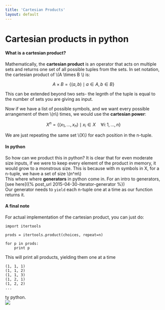 ```yaml
---
title: 'Cartesian Products'
layout: default
---
```


# Cartesian products in python

#### What is a cartesian product? 

Mathematically, the **cartesian product** is an operator that acts on multiple sets and returns one set of all possible tuples from the sets. In set notation, the cartesian product of \\(A \times B \\) is:

$$
  A \times B = \{(a, b) \mid a \in A, b \in B\}
$$

This can be extended beyond two sets- the legnth of the tuple is equal to the number of sets you are giving as input.

Now if we have a list of possible symbols, and we want every possible arrangement of them \\(n\\) times, we would use the **cartesian power**:

$$
  X^{n} = \{(x_1, ... , x_n) \mid x_i \in X \quad \forall i \colon 1, ..., n \}
$$

We are just repeating the same set \\(X\\) for each position in the n-tuple.

#### In python

So how can we product this in python? 
It is clear that for even moderate size inputs, if we were to keep every element of the product in memory, it would grow to a monstrous size. 
This is because with m symbols in X, for a n-tuple, we have a set of size \\(n^m\\)  
This where where **generators** in python come in. For an intro to generators, [see here]({% post_url 2015-04-30-iterator-generator %})  
Our generator needs to `yield` each n-tuple one at a time as our function returns it.

#### A final note

For actual implementation of the cartesian product, you can just do:

    import itertools

    prods = itertools.product(choices, repeat=n)

    for p in prods:
        print p


This will print all products, yielding them one at a time

    (1, 1, 1)
    (1, 1, 2)
    (1, 1, 3)
    (1, 2, 1)
    (1, 2, 2)
    ...

ty python.  
![](http://imgs.xkcd.com/comics/python.png)
